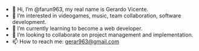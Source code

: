 - 👋 Hi, I’m @farun963, my real name is Gerardo Vicente.
- 👀 I’m interested in videogames, music, team collaboration, software development.
- 🌱 I’m currently learning to become a web developer.
- 💞️ I’m looking to collaborate on project management and implementation.
- 📫 How to reach me: gerar963@gmail.com

<!---
farun963/farun963 is a ✨ special ✨ repository because its `README.md` (this file) appears on your GitHub profile.
You can click the Preview link to take a look at your changes.
--->
